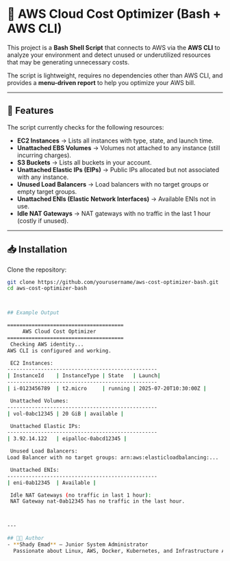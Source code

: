 # 🚀 AWS Cloud Cost Optimizer (Bash + AWS CLI)

This project is a **Bash Shell Script** that connects to AWS via the **AWS CLI** to analyze your environment and detect unused or underutilized resources that may be generating unnecessary costs.  

The script is lightweight, requires no dependencies other than AWS CLI, and provides a **menu-driven report** to help you optimize your AWS bill.

---

## 📌 Features

The script currently checks for the following resources:

- **EC2 Instances** → Lists all instances with type, state, and launch time.  
- **Unattached EBS Volumes** → Volumes not attached to any instance (still incurring charges).  
- **S3 Buckets** → Lists all buckets in your account.  
- **Unattached Elastic IPs (EIPs)** → Public IPs allocated but not associated with any instance.  
- **Unused Load Balancers** → Load balancers with no target groups or empty target groups.  
- **Unattached ENIs (Elastic Network Interfaces)** → Available ENIs not in use.  
- **Idle NAT Gateways** → NAT gateways with no traffic in the last 1 hour (costly if unused).  

---

## 📥 Installation

Clone the repository:

```bash
git clone https://github.com/yourusername/aws-cost-optimizer-bash.git
cd aws-cost-optimizer-bash



## Example Output

======================================
     AWS Cloud Cost Optimizer
======================================
 Checking AWS identity...
AWS CLI is configured and working.

 EC2 Instances:
-------------------------------------------------
| InstanceId    | InstanceType | State   | Launch|
-------------------------------------------------
| i-0123456789  | t2.micro     | running | 2025-07-20T10:30:00Z |

 Unattached Volumes:
-------------------------------------------------
| vol-0abc12345 | 20 GiB | available |

 Unattached Elastic IPs:
-------------------------------------------------
| 3.92.14.122   | eipalloc-0abcd12345 |

 Unused Load Balancers:
Load Balancer with no target groups: arn:aws:elasticloadbalancing:...

 Unattached ENIs:
-------------------------------------------------
| eni-0ab12345  | Available |

 Idle NAT Gateways (no traffic in last 1 hour):
 NAT Gateway nat-0ab12345 has no traffic in the last hour.



---

## 👨‍💻 Author
- **Shady Emad** – Junior System Administrator  
  Passionate about Linux, AWS, Docker, Kubernetes, and Infrastructure Automation.
